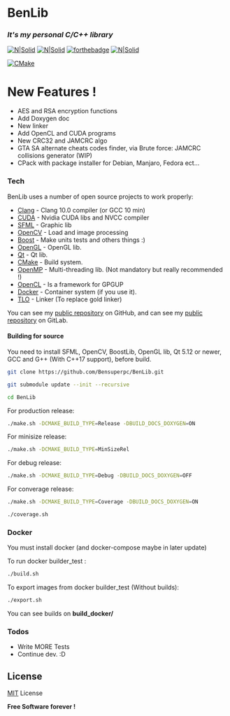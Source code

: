 # BenLib

### _It's my personal C/C++ library_

[![N|Solid](https://forthebadge.com/images/badges/made-with-c-plus-plus.svg)](https://isocpp.org/) [![N|Solid](https://forthebadge.com/images/badges/made-with-c.svg)](https://isocpp.org/) [![forthebadge](https://forthebadge.com/images/badges/built-with-love.svg)](https://forthebadge.com) [![N|Solid](https://forthebadge.com/images/badges/powered-by-qt.svg)](https://www.qt.io/) 


[![CMake](https://github.com/Bensuperpc/BenLib/actions/workflows/cmake.yml/badge.svg?branch=master&event=workflow_run)](https://github.com/Bensuperpc/BenLib/actions/workflows/cmake.yml)
# New Features !

  - AES and RSA encryption functions
  - Add Doxygen doc
  - New linker
  - Add OpenCL and CUDA programs
  - New CRC32 and JAMCRC algo
  - GTA SA alternate cheats codes finder, via Brute 
    force: JAMCRC collisions generator (WIP)
  - CPack with package installer for Debian, Manjaro, Fedora ect...

### Tech

BenLib uses a number of open source projects to work properly:

* [Clang] - Clang 10.0 compiler (or GCC 10 min)
* [CUDA] - Nvidia CUDA libs and NVCC compiler
* [SFML] - Graphic lib
* [OpenCV] - Load and image processing
* [Boost] - Make units tests and others things :)
* [OpenGL] - OpenGL lib.
* [Qt] - Qt lib.
* [CMake] - Build system.
* [OpenMP] - Multi-threading lib. (Not mandatory but really recommended !)
* [OpenCL] - Is a framework for GPGUP
* [Docker] - Container system (if you use it).
* [TLO] - Linker (To replace gold linker)

You can see my [public repository][ben_github] on GitHub, and can see my [public repository][ben_gitlab] on GitLab.

#### Building for source
You need to install SFML, OpenCV, BoostLib, OpenGL lib, Qt 5.12 or newer, GCC and G++ (With C++17 support), before build.

```sh
git clone https://github.com/Bensuperpc/BenLib.git
```
```sh
git submodule update --init --recursive
```

```sh
cd BenLib
```

For production release:
```sh
./make.sh -DCMAKE_BUILD_TYPE=Release -DBUILD_DOCS_DOXYGEN=ON
```

For minisize release:
```sh
./make.sh -DCMAKE_BUILD_TYPE=MinSizeRel
```

For debug release:
```sh
./make.sh -DCMAKE_BUILD_TYPE=Debug -DBUILD_DOCS_DOXYGEN=OFF
```

For converage release:
```sh
./make.sh -DCMAKE_BUILD_TYPE=Coverage -DBUILD_DOCS_DOXYGEN=ON
```
```sh
./coverage.sh
```

### Docker
You must install docker (and docker-compose maybe in later update)

To run docker builder_test :
```sh
./build.sh
```

To export images from docker builder_test (Without builds):

```sh
./export.sh
```

You can see builds on **build_docker/**

### Todos

 - Write MORE Tests
 - Continue dev. :D

License
----

[MIT] License


**Free Software forever !**

   [OpenCV]: <https://opencv.org>
   [SFML]: <https://www.sfml-dev.org>
   [Boost]: <https://www.boost.org>
   [OpenGL]: <https://www.opengl.org>
   [Qt]: <https://www.qt.io/>
   [OpenMP]: <https://www.openmp.org/>
   [CMake]: <https://cmake.org/>
   [OpenCL]: <https://www.khronos.org/opencl/>
   [Docker]: <https://www.docker.com/>
   [TLO]: <https://gcc.gnu.org/wiki/LinkTimeOptimization>
   [Clang]: <https://clang.llvm.org/>
   [CUDA]: <https://developer.nvidia.com/cuda-downloads>
   [ben_github]: <https://github.com/Bensuperpc>
   [ben_gitlab]: <https://gitlab.com/Bensuperpc>
   [MIT]: LICENSE
   
 
